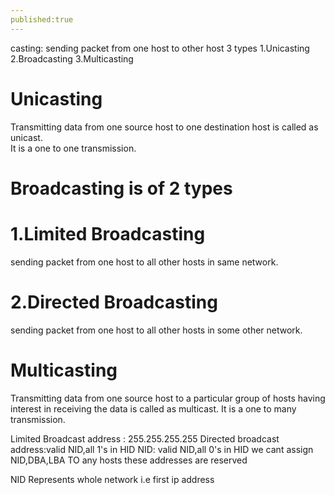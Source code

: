 ```yaml
---
published:true
---
```

casting: sending packet from one host to other host
3 types
1.Unicasting
2.Broadcasting
3.Multicasting

# Unicasting
Transmitting data from one source host to one destination host is called as unicast.<br>
It is a one to one transmission.

# Broadcasting is of 2 types
# 1.Limited Broadcasting
sending packet from one host to all other hosts in same network.
# 2.Directed Broadcasting
sending packet from one host to all other hosts in some other network.

# Multicasting
Transmitting data from one source host to a particular group of hosts having interest in receiving the data is called as multicast.
It is a one to many transmission.

Limited Broadcast address : 255.255.255.255
Directed broadcast address:valid NID,all 1's in HID
NID: valid NID,all 0's in HID
we cant assign NID,DBA,LBA TO any hosts these addresses are reserved

NID Represents whole network i.e first ip address
